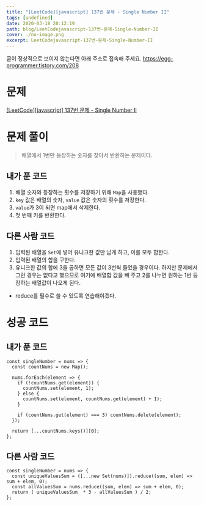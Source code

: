 ```yaml
---
title: "[LeetCode][javascript] 137번 문제 - Single Number II"
tags: [undefined]
date: 2020-03-18 20:12:19
path: blog/LeetCodejavascript-137번-문제-Single-Number-II
cover: ./no-image.png
excerpt: LeetCodejavascript-137번-문제-Single-Number-II
---
```

글이 정상적으로 보이지 않는다면 아래 주소로 접속해 주세요.
https://egg-programmer.tistory.com/208
# 문제

[\[LeetCode\]\[javascript\] 137번 문제 - Single Number II](https://leetcode.com/problems/single-number-ii/)

# 문제 풀이

>  
> 배열에서 1번만 등장하는 숫자를 찾아서 반환하는 문제이다.
> 

## 내가 푼 코드

1.   배열 숫자와 등장하는 횟수를 저장하기 위해 `` Map ``을 사용했다.
2.   `` key `` 값은 배열의 숫자, `` value `` 값은 숫자의 횟수를 저장한다. 
3.   `` value ``가 3이 되면 map에서 삭제한다.
4.   첫 번째 키를 반환한다.

## 다른 사람 코드

1.   입력된 배열을 `` Set ``에 넣어 유니크한 값만 남게 하고, 이를 모두 합한다.
2.   입력된 배열의 합을 구한다.
3.   유니크한 값의 합에 3을 곱하면 모든 값이 3번씩 들었을 경우이다. 하지만 문제에서 그런 경우는 없다고 했으므로 여기에 배열합 값을 빼 주고 2를 나누면 원하는 1번 등장하는 배열값이 나오게 된다. 

*   reduce를 필수로 쓸 수 있도록 연습해야겠다. 

# 성공 코드

## 내가 푼 코드

<pre><code class="language-js">const singleNumber = nums =&gt; {
  const countNums = new Map();

  nums.forEach(element =&gt; {
    if (!countNums.get(element)) {
      countNums.set(element, 1);
    } else {
      countNums.set(element, countNums.get(element) + 1);
    }

    if (countNums.get(element) === 3) countNums.delete(element);
  });

  return [...countNums.keys()][0];
};</code></pre>

## 다른 사람 코드

<pre><code class="language-js">const singleNumber = nums =&gt; {
  const uniqueValuesSum = ([...new Set(nums)]).reduce((sum, elem) =&gt; sum + elem, 0);
  const allValuesSum = nums.reduce((sum, elem) =&gt; sum + elem, 0);
  return ( uniqueValuesSum  * 3 - allValuesSum ) / 2;
};</code></pre>